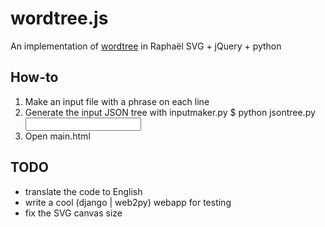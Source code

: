wordtree.js
===========

An implementation of [wordtree](http://www-958.ibm.com/software/data/cognos/manyeyes/page/Word_Tree.html) in Raphaël SVG + jQuery + python

How-to
------
1. Make an input file with a phrase on each line
2. Generate the input JSON tree with inputmaker.py
    $ python jsontree.py <input file> <word on the root>
3. Open main.html

TODO
----
- translate the code to English
- write a cool (django | web2py) webapp for testing
- fix the SVG canvas size
